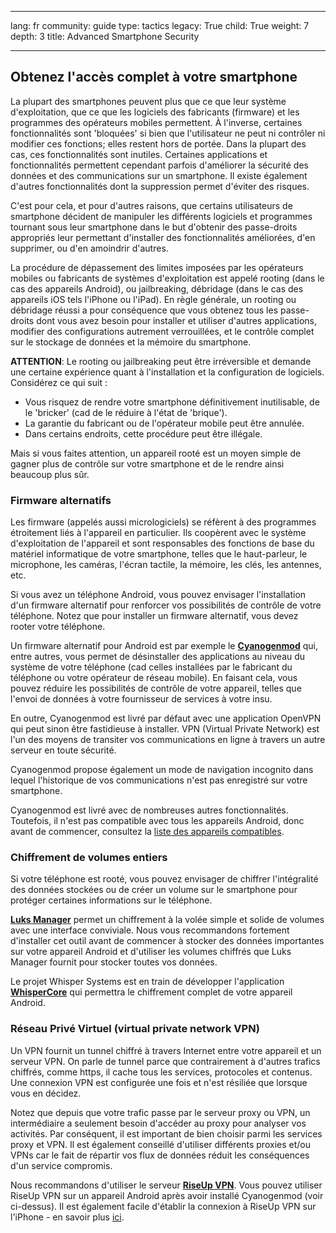 

---

lang: fr
community: guide
type: tactics
legacy: True
child: True
weight: 7
depth: 3
title: Advanced Smartphone Security

---

## Obtenez l'accès complet à votre smartphone ##

La plupart des smartphones peuvent plus que ce que leur système d'exploitation, que ce que les logiciels des fabricants (firmware) et les programmes des opérateurs mobiles permettent. À l'inverse, certaines fonctionnalités sont 'bloquées' si bien que l'utilisateur ne peut ni contrôler ni modifier ces fonctions; elles restent hors de portée. Dans la plupart des cas, ces fonctionnalités sont inutiles. Certaines applications et fonctionnalités permettent cependant parfois d'améliorer la sécurité des données et des communications sur un smartphone. Il existe également d'autres fonctionnalités dont la suppression permet d'éviter des risques.

C'est pour cela, et pour d'autres raisons, que certains utilisateurs de smartphone décident de manipuler les différents logiciels et programmes tournant sous leur smartphone dans le but d'obtenir des passe-droits appropriés leur permettant d'installer des fonctionnalités améliorées, d'en supprimer, ou d'en amoindrir d'autres.

La procédure de dépassement des limites imposées par les opérateurs mobiles ou fabricants de systèmes d'exploitation est appelé rooting (dans le cas des appareils Android), ou jailbreaking, débridage (dans le cas des appareils iOS tels l'iPhone ou l'iPad). En règle générale, un rooting ou débridage réussi a pour conséquence que vous obtenez tous les passe-droits dont vous avez besoin pour installer et utiliser d'autres applications, modifier des configurations autrement verrouillées, et le contrôle complet sur le stockage de données et la mémoire du smartphone.

**ATTENTION**: Le rooting ou jailbreaking peut être irréversible et demande une certaine expérience quant à l'installation et la configuration de logiciels. Considérez ce qui suit :

- Vous risquez de rendre votre smartphone définitivement inutilisable, de le 'bricker' (cad de le réduire à l'état de 'brique').
- La garantie du fabricant ou de l'opérateur mobile peut être annulée.
- Dans certains endroits, cette procédure peut être illégale.

Mais si vous faites attention, un appareil rooté est un moyen simple de gagner plus de contrôle sur votre smartphone et de le rendre ainsi beaucoup plus sûr.

### Firmware alternatifs ###

Les firmware (appelés aussi micrologiciels) se réfèrent à des programmes étroitement liés à l'appareil en particulier. Ils coopèrent avec le système d'exploitation de l'appareil et sont responsables des fonctions de base du matériel informatique de votre smartphone, telles que le haut-parleur, le microphone, les caméras, l'écran tactile, la mémoire, les clés, les antennes, etc.

Si vous avez un téléphone Android, vous pouvez envisager l'installation d'un firmware alternatif pour renforcer vos possibilités de contrôle de votre téléphone. Notez que pour installer un firmware alternatif, vous devez rooter votre téléphone.

Un firmware alternatif pour Android est par exemple le [**Cyanogenmod**](http://www.cyanogenmod.com) qui, entre autres, vous permet de désinstaller des applications au niveau du système de votre téléphone (cad celles installées par le fabricant du téléphone ou votre opérateur de réseau mobile). En faisant cela, vous pouvez réduire les possibilités de contrôle de votre appareil, telles que l'envoi de données à votre fournisseur de services à votre insu.

En outre, Cyanogenmod est livré par défaut avec une application OpenVPN qui peut sinon être fastidieuse à installer. VPN (Virtual Private Network) est l'un des moyens de transiter vos communications en ligne à travers un autre serveur en toute sécurité. 

Cyanogenmod propose également un mode de navigation incognito dans lequel l'historique de vos communications n'est pas enregistré sur votre smartphone.

Cyanogenmod est livré avec de nombreuses autres fonctionnalités. Toutefois, il n'est pas compatible avec tous les appareils Android, donc avant de commencer, consultez la [liste des appareils compatibles](http://www.cyanogenmod.com/devices).
 
### Chiffrement de volumes entiers ###

Si votre téléphone est rooté, vous pouvez envisager de chiffrer l'intégralité des données stockées ou de créer un volume sur le smartphone pour protéger certaines informations sur le téléphone.

[**Luks Manager**](http://www.whispersys.com/) permet un chiffrement à la volée simple et solide de volumes avec une interface conviviale. Nous vous recommandons fortement d'installer cet outil avant de commencer à stocker des données importantes sur votre appareil Android et d'utiliser les volumes chiffrés que Luks Manager fournit pour stocker toutes vos données.

Le projet Whisper Systems est en train de développer l'application [**WhisperCore**](http://www.whispersys.com/whispercore.html) qui permettra le chiffrement complet de votre appareil Android.

### Réseau Privé Virtuel (virtual private network VPN) ###

Un VPN fournit un tunnel chiffré à travers Internet entre votre appareil et un serveur VPN. On parle de tunnel parce que contrairement à d'autres trafics chiffrés, comme https, il cache tous les services, protocoles et contenus. Une connexion VPN est configurée une fois et n'est résiliée que lorsque vous en décidez.

Notez que depuis que votre trafic passe par le serveur proxy ou VPN, un intermédiaire a seulement besoin d'accéder au proxy pour analyser vos activités. Par conséquent, il est important de bien choisir parmi les services proxy et VPN. Il est également conseillé d'utiliser différents proxies et/ou VPNs car le fait de répartir vos flux de données réduit les conséquences d'un service compromis.

Nous recommandons d'utiliser le serveur [**RiseUp VPN**](https://help.riseup.net/en/vpn). Vous pouvez utiliser RiseUp VPN sur un appareil Android après avoir installé Cyanogenmod (voir ci-dessus). Il est également facile d'établir la connexion à RiseUp VPN sur l'iPhone - en savoir plus [ici](https://support.apple.com/kb/HT1424).

